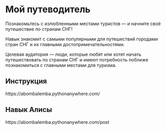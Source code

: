 <h1><strong>Мой путеводитель</strong></h1>


Познакомьтесь с излюбленными местами туристов — и начните своё путешествие по странам СНГ!
 
Навык знакомит с самыми популярными для путешествий городами стран СНГ и их главными достопримечательностями.
 
Целевая аудитория — люди, которые любят или хотят начать путешествовать по странам СНГ и имеют потребность поближе познакомиться с главными местами для туризма.
 


<h2>Инструкция</h2>
https://abombalemba.pythonanywhere.com/

<h2>Навык Алисы</h2>
https://abombalemba.pythonanywhere.com/post
